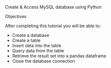 

Create & Access MySQL database using Python


Objectives

After completing this tutorial you will be able to:

*   Create a database
*   Create a table
*   Insert data into the table
*   Query data from the table
*   Retrieve the result set into a pandas dataframe
*   Close the database connection

